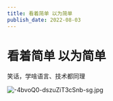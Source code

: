 ```yaml
---
title: 看着简单 以为简单
publish_date: 2022-08-03
---
```


# 看着简单 以为简单

笑话，学啥语言、技术都同理

![-4bvoQ0-dszuZiT3cSnb-sg.jpg](https://tva1.sinaimg.cn/mw690/007mygikgy1h4tv4x12uyj30nb0sgtci.jpg)
